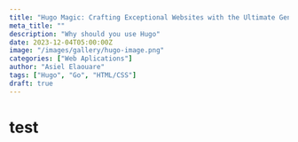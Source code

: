 ```yaml
---
title: "Hugo Magic: Crafting Exceptional Websites with the Ultimate Generator"
meta_title: ""
description: "Why should you use Hugo"
date: 2023-12-04T05:00:00Z
image: "/images/gallery/hugo-image.png"
categories: ["Web Aplications"]
author: "Asiel Elaouare"
tags: ["Hugo", "Go", "HTML/CSS"]
draft: true
---
```


# test 